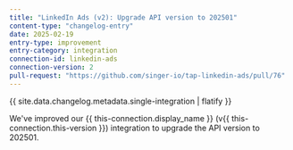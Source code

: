 ```yaml
---
title: "LinkedIn Ads (v2): Upgrade API version to 202501"
content-type: "changelog-entry"
date: 2025-02-19
entry-type: improvement
entry-category: integration
connection-id: linkedin-ads
connection-version: 2
pull-request: "https://github.com/singer-io/tap-linkedin-ads/pull/76"
---
```

{{ site.data.changelog.metadata.single-integration | flatify }}

We've improved our {{ this-connection.display_name }} (v{{ this-connection.this-version }}) integration to upgrade the API version to 202501.